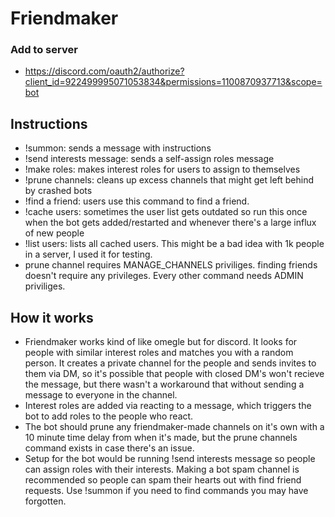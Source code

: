 # Friendmaker
### Add to server
- https://discord.com/oauth2/authorize?client_id=922499995071053834&permissions=1100870937713&scope=bot
## Instructions
- !summon: sends a message with instructions
- !send interests message: sends a self-assign roles message
- !make roles: makes interest roles for users to assign to themselves
- !prune channels: cleans up excess channels that might get left behind by crashed bots 
- !find a friend: users use this command to find a friend. 
- !cache users: sometimes the user list gets outdated so run this once when the bot gets added/restarted and whenever there's a large influx of new people
- !list users: lists all cached users. This might be a bad idea with 1k people in a server, I used it for testing.
- prune channel requires MANAGE_CHANNELS priviliges. finding friends doesn't require any privileges. Every other command needs ADMIN priviliges.
## How it works
- Friendmaker works kind of like omegle but for discord. It looks for people with similar interest roles and matches you with a random person. It creates a private channel for the people and sends invites to them via DM, so it's possible that people with closed DM's won't recieve the message, but there wasn't a workaround that without sending a message to everyone in the channel.
- Interest roles are added via reacting to a message, which triggers the bot to add roles to the people who react. 
- The bot should prune any friendmaker-made channels on it's own with a 10 minute time delay from when it's made, but the prune channels command exists in case there's an issue.
- Setup for the bot would be running !send interests message so people can assign roles with their interests. Making a bot spam channel is recommended so people can spam their hearts out with find friend requests. Use !summon if you need to find commands you may have forgotten.
